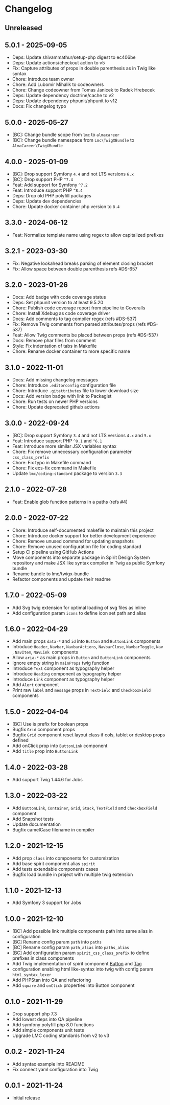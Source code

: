# Changelog

<!-- There should always be "Unreleased" section at the beginning. -->
## Unreleased

## 5.0.1 - 2025-09-05
- Deps: Update shivammathur/setup-php digest to ec406be
- Deps: Update actions/checkout action to v5
- Fix: Capture attributes of props in double parenthesis as in Twig like syntax
- Chore: Introduce team owner
- Chore: Add Lubomir Mihalik to codeowners
- Chore: Change codeowner from Tomas Janicek to Radek Hrebecek
- Deps: Update dependency doctrine/cache to v2
- Deps: Update dependency phpunit/phpunit to v12
- Docs: Fix changelog typo

## 5.0.0 - 2025-05-27
- [BC]: Change bundle scope from `lmc` to `almacareer`
- [BC]: Change bundle namespace from `Lmc\TwigXBundle` to `AlmaCareer\TwigXBundle`

## 4.0.0 - 2025-01-09
- [BC]: Drop support Symfony `4.4` and not LTS versions `6.x`
- [BC]: Drop support PHP `^7.4`
- Feat: Add support for Symfony `^7.2`
- Feat: Introduce support PHP `^8.4`
- Deps: Drop old PHP polyfill packages
- Deps: Update dev dependencies
- Chore: Update docker container php version to `8.4`

## 3.3.0 - 2024-06-12
- Feat: Normalize template name using regex to allow capitalized prefixes

## 3.2.1 - 2023-03-30
- Fix: Negative lookahead breaks parsing of element closing bracket
- Fix: Allow space between double parenthesis refs #DS-657

## 3.2.0 - 2023-01-26
- Docs: Add badge with code coverage status
- Deps: Set phpunit version to at least 9.5.20
- Chore: Publish code coverage report from pipeline to Coveralls
- Chore: Install Xdebug as code coverage driver
- Docs: Add comments to tag compiler regex (refs #DS-537)
- Fix: Remove Twig comments from parsed attributes/props (refs #DS-537)
- Feat: Allow Twig comments be placed between props (refs #DS-537)
- Docs: Remove phar files from comment
- Style: Fix indentation of tabs in Makefile
- Chore: Rename docker container to more specific name

## 3.1.0 - 2022-11-01
- Docs: Add missing changelog messages
- Chore: Introduce `.editorconfig` configuration file
- Chore: Introduce `.gitattributes` file to lower download size
- Docs: Add version badge with link to Packagist
- Chore: Run tests on newer PHP versions
- Chore: Update deprecated github actions

## 3.0.0 - 2022-09-24
- [BC]: Drop support Symfony `3.4` and not LTS versions `4.x` and `5.x`
- Feat: Introduce support PHP `^8.1` and `^6.1`
- Feat: Introduce more similar JSX variables syntax
- Chore: Fix remove unnecessary configuration parameter `css_class_prefix`
- Chore: Fix typo in Makefile command
- Chore: Fix ecs-fix command in Makefile
- Update `lmc/coding-standard` package to version `3.3`

## 2.1.0 - 2022-07-28
- Feat: Enable glob function patterns in a paths (refs #4)

## 2.0.0 - 2022-07-22
- Chore: Introduce self-documented makefile to maintain this project
- Chore: Introduce docker support for better development experience
- Chore: Remove unused command for updating snapshots
- Chore: Remove unused configuration file for coding standard
- Setup CI pipeline using GitHub Actions
- Move components into separate package in Spirit Design System repository
    and make JSX like syntax compiler in Twig as public Symfony bundle
- Rename bundle to lmc/twigx-bundle
- Refactor components and update their readme


## 1.7.0 - 2022-05-09
- Add Svg twig extension for optimal loading of svg files as inline
- Add configuration param `icons` to define icon set path and alias

## 1.6.0 - 2022-04-29
- Add main props `data-*` and `id` into `Button` and `ButtonLink` components
- Introduce `Header`, `Navbar`, `NavbarActions`, `NavbarClose`, `NavbarToggle`, `Nav `, `NavItem`, `NavLink `components
- Allow `aria-*` as main props in `Button` and `ButtonLink` components
- Ignore empty string in `mainProps` twig function
- Introduce `Text` component as typography helper
- Introduce `Heading` component as typography helper
- Introduce `Link` component as typography helper
- Add `Alert` component
- Print raw `label` and `message` props in `TextField` and `CheckboxField` components

## 1.5.0 - 2022-04-04
- [BC] Use is prefix for boolean props
- Bugfix `Grid` component props
- Bugfix `Grid` component reset layout class if cols, tablet or desktop props defined
- Add onClick prop into `ButtonLink` component
- Add `title` prop into `ButtonLink`

## 1.4.0 - 2022-03-28
- Add support Twig 1.44.6 for Jobs

## 1.3.0 - 2022-03-22
- Add `ButtonLink`, `Container`, `Grid`, `Stack`, `TextField` and `CheckboxField` component
- Add Snapshot tests
- Update documentation
- Bugfix camelCase filename in compiler

## 1.2.0 - 2021-12-15
- Add prop `class` into components for customization
- Add base spirit component alias `spirit`
- Add tests extendable components cases
- Bugfix load bundle in project with multiple twig extension

## 1.1.0 - 2021-12-13
- Add Symfony 3 support for Jobs

## 1.0.0 - 2021-12-10
- [BC] Add possible link multiple components path into same alias in configuration
- [BC] Rename config param `path` into `paths`
- [BC] Rename config param `path_alias` into `paths_alias`
- [BC] Add configuration param `spirit_css_class_prefix` to define prefixes in class components
- Add Twig implementation of spirit component [Button](https://github.com/lmc-eu/spirit-design-system/tree/main/packages/web/src/components/Button) and [Tag](https://github.com/lmc-eu/spirit-design-system/tree/main/packages/web/src/components/Tag)
- configuration enabling html like-syntax into twig with config param `html_syntax_lexer`
- Add PHPStan into QA and refactoring
- Add `square` and `onClick` properties into Button component

## 0.1.0 - 2021-11-29
- Drop support php 7.3
- Add lowest deps into QA pipeline
- Add symfony polyfill php 8.0 functions
- Add simple components unit tests
- Upgrade LMC coding standards from v2 to v3

## 0.0.2 - 2021-11-24
- Add syntax example into README
- Fix connect yaml configuration into Twig

## 0.0.1 - 2021-11-24
- Initial release
